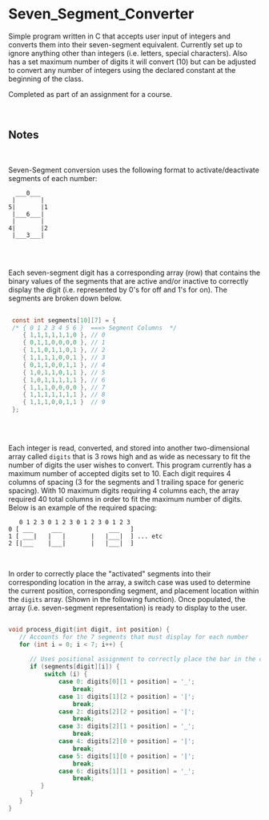 # Seven_Segment_Converter

Simple program written in C that accepts user input of integers and converts them into their seven-segment equivalent. Currently set up to ignore anything other than integers (i.e. letters, special characters). Also has a set maximum number of digits it will convert (10) but can be adjusted to convert any number of integers using the declared constant at the beginning of the class. 

Completed as part of an assignment for a course. 


<br>



<h2> Notes </h2>

<br>

<p>
  Seven-Segment conversion uses the following format to activate/deactivate segments of each number:
  
  ```
    ___0___
   |       |
  5|       |1
   |___6___| 
   |       |
  4|       |2
   |___3___|
   
  ```
  
  <br>
  
  Each seven-segment digit has a corresponding array (row) that contains the binary values of the segments that are active and/or inactive to correctly display the digit (i.e. represented by 0's for off and 1's for on). The segments are broken down below. 
  
```C
  
 const int segments[10][7] = {
 /* { 0 1 2 3 4 5 6 }  ===> Segment Columns  */
    { 1,1,1,1,1,1,0 }, // 0
    { 0,1,1,0,0,0,0 }, // 1
    { 1,1,0,1,1,0,1 }, // 2
    { 1,1,1,1,0,0,1 }, // 3
    { 0,1,1,0,0,1,1 }, // 4
    { 1,0,1,1,0,1,1 }, // 5
    { 1,0,1,1,1,1,1 }, // 6
    { 1,1,1,0,0,0,0 }, // 7
    { 1,1,1,1,1,1,1 }, // 8
    { 1,1,1,0,0,1,1 }  // 9
 };
  
```
  
</p>

<br>

<p>
  
  Each integer is read, converted, and stored into another two-dimensional array called `digits` that is 3 rows high and as wide as necessary to fit the number of digits the user wishes to convert. This program currently has a maximum number of accepted digits set to 10. Each digit requires 4 columns of spacing (3 for the segments and 1 trailing space for generic spacing). With 10 maximum digits requiring 4 columns each, the array required 40 total columns in order to fit the maximum number of digits. Below is an example of the required spacing:
  
  
  ```
     0 1 2 3 0 1 2 3 0 1 2 3 0 1 2 3
  0 [ ___     ___             ___   ]
  1 [ ___|   |   |       |   |___|  ] ... etc
  2 [|___    |___|       |   |___|  ]
  
  ```


<br>


  In order to correctly place the "activated" segments into their corresponding location in the array, a switch case was used to determine the current position, corresponding segment, and placement location within the `digits` array. (Shown in the following function). Once populated, the array (i.e. seven-segment representation) is ready to display to the user.
  
  
  ```C
  
  void process_digit(int digit, int position) {
     // Accounts for the 7 segments that must display for each number
     for (int i = 0; i < 7; i++) {
        
        // Uses positional assignment to correctly place the bar in the correct location of the 7 segment digit
        if (segments[digit][i]) {
            switch (i) {
                case 0: digits[0][1 + position] = '_';
                    break;
                case 1: digits[1][2 + position] = '|';
                    break;
                case 2: digits[2][2 + position] = '|';
                    break;
                case 3: digits[2][1 + position] = '_';
                    break;
                case 4: digits[2][0 + position] = '|';
                    break;
                case 5: digits[1][0 + position] = '|';
                    break;
                case 6: digits[1][1 + position] = '_';
                    break;
           }
        }
     }
  }
  
  ```

</p>




















